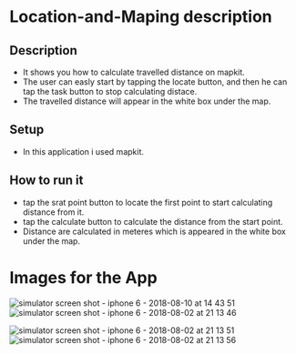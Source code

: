 # Location-and-Maping description

## Description
- It shows you how to calculate travelled distance on mapkit.
- The user can easly start by tapping the locate button, and then he can tap the task button to stop calculating distace. 
- The travelled distance will appear in the white box under the map.

## Setup
- In this application i used mapkit.

## How to run it

- tap the srat point button to locate the first point to start calculating distance from it.
- tap the calculate button to calculate the distance from the start point.
- Distance are calculated in meteres which is appeared in the white box under the map.

# Images for the App

![simulator screen shot - iphone 6 - 2018-08-10 at 14 43 51](https://user-images.githubusercontent.com/35192412/43958484-ea36a552-9cab-11e8-8792-aaf8f55805ca.png)    ![simulator screen shot - iphone 6 - 2018-08-02 at 21 13 46](https://user-images.githubusercontent.com/35192412/43958193-d6c61648-9caa-11e8-89c0-a1126f01c38d.png)

![simulator screen shot - iphone 6 - 2018-08-02 at 21 13 51](https://user-images.githubusercontent.com/35192412/43958203-dcc4a10e-9caa-11e8-9bb9-e08d8ee356e3.png)    ![simulator screen shot - iphone 6 - 2018-08-02 at 21 13 56](https://user-images.githubusercontent.com/35192412/43958207-df2bc60c-9caa-11e8-923d-f88c44cde079.png)
